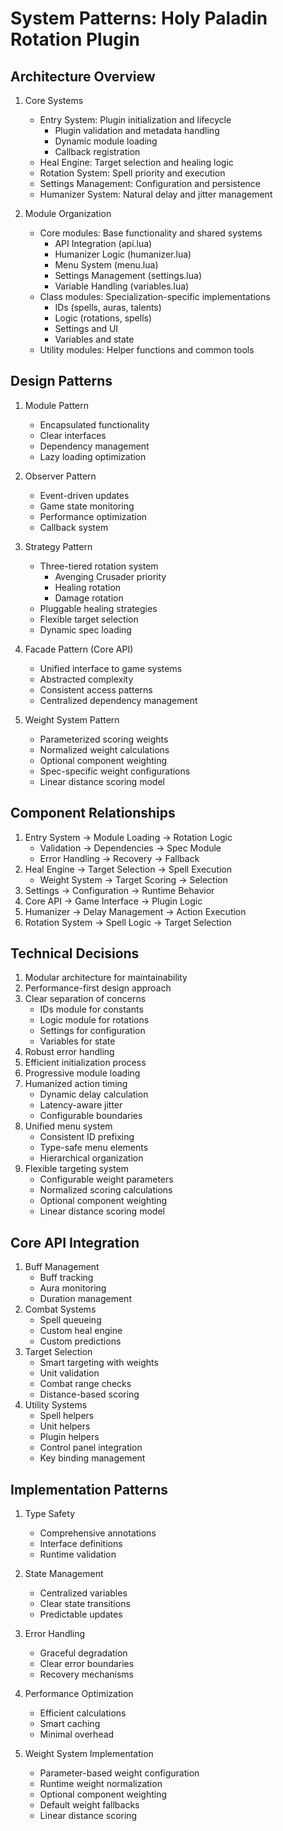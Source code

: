 # System Patterns: Holy Paladin Rotation Plugin

## Architecture Overview
1. Core Systems
   - Entry System: Plugin initialization and lifecycle
     * Plugin validation and metadata handling
     * Dynamic module loading
     * Callback registration
   - Heal Engine: Target selection and healing logic
   - Rotation System: Spell priority and execution
   - Settings Management: Configuration and persistence
   - Humanizer System: Natural delay and jitter management

2. Module Organization
   - Core modules: Base functionality and shared systems
     * API Integration (api.lua)
     * Humanizer Logic (humanizer.lua)
     * Menu System (menu.lua)
     * Settings Management (settings.lua)
     * Variable Handling (variables.lua)
   - Class modules: Specialization-specific implementations
     * IDs (spells, auras, talents)
     * Logic (rotations, spells)
     * Settings and UI
     * Variables and state
   - Utility modules: Helper functions and common tools

## Design Patterns
1. Module Pattern
   - Encapsulated functionality
   - Clear interfaces
   - Dependency management
   - Lazy loading optimization

2. Observer Pattern
   - Event-driven updates
   - Game state monitoring
   - Performance optimization
   - Callback system

3. Strategy Pattern
   - Three-tiered rotation system
     * Avenging Crusader priority
     * Healing rotation
     * Damage rotation
   - Pluggable healing strategies
   - Flexible target selection
   - Dynamic spec loading

4. Facade Pattern (Core API)
   - Unified interface to game systems
   - Abstracted complexity
   - Consistent access patterns
   - Centralized dependency management

5. Weight System Pattern
   - Parameterized scoring weights
   - Normalized weight calculations
   - Optional component weighting
   - Spec-specific weight configurations
   - Linear distance scoring model

## Component Relationships
1. Entry System → Module Loading → Rotation Logic
   - Validation → Dependencies → Spec Module
   - Error Handling → Recovery → Fallback
2. Heal Engine → Target Selection → Spell Execution
   - Weight System → Target Scoring → Selection
3. Settings → Configuration → Runtime Behavior
4. Core API → Game Interface → Plugin Logic
5. Humanizer → Delay Management → Action Execution
6. Rotation System → Spell Logic → Target Selection

## Technical Decisions
1. Modular architecture for maintainability
2. Performance-first design approach
3. Clear separation of concerns
   - IDs module for constants
   - Logic module for rotations
   - Settings for configuration
   - Variables for state
4. Robust error handling
5. Efficient initialization process
6. Progressive module loading
7. Humanized action timing
   - Dynamic delay calculation
   - Latency-aware jitter
   - Configurable boundaries
8. Unified menu system
   - Consistent ID prefixing
   - Type-safe menu elements
   - Hierarchical organization
9. Flexible targeting system
   - Configurable weight parameters
   - Normalized scoring calculations
   - Optional component weighting
   - Linear distance scoring model

## Core API Integration
1. Buff Management
   - Buff tracking
   - Aura monitoring
   - Duration management
2. Combat Systems
   - Spell queueing
   - Custom heal engine
   - Custom predictions
3. Target Selection
   - Smart targeting with weights
   - Unit validation
   - Combat range checks
   - Distance-based scoring
4. Utility Systems
   - Spell helpers
   - Unit helpers
   - Plugin helpers
   - Control panel integration
   - Key binding management

## Implementation Patterns
1. Type Safety
   - Comprehensive annotations
   - Interface definitions
   - Runtime validation

2. State Management
   - Centralized variables
   - Clear state transitions
   - Predictable updates

3. Error Handling
   - Graceful degradation
   - Clear error boundaries
   - Recovery mechanisms

4. Performance Optimization
   - Efficient calculations
   - Smart caching
   - Minimal overhead

5. Weight System Implementation
   - Parameter-based weight configuration
   - Runtime weight normalization
   - Optional component weighting
   - Default weight fallbacks
   - Linear distance scoring